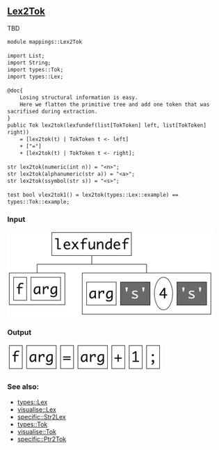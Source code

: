 ## [Lex2Tok](https://github.com/grammarware/bx-parsing/blob/master/src/mappings/Lex2Tok.rsc)

TBD

```
module mappings::Lex2Tok

import List;
import String;
import types::Tok;
import types::Lex;

@doc{
    Losing structural information is easy.
    Here we flatten the primitive tree and add one token that was sacrifised during extraction.
}
public Tok lex2tok(lexfundef(list[TokToken] left, list[TokToken] right))
    = [lex2tok(t) | TokToken t <- left]
    + ["="]
    + [lex2tok(t) | TokToken t <- right];

str lex2tok(numeric(int n)) = "<n>";
str lex2tok(alphanumeric(str a)) = "<a>";
str lex2tok(ssymbol(str s)) = "<s>";

test bool vlex2tok1() = lex2tok(types::Lex::example) == types::Tok::example;
```

### Input

![Input](https://github.com/grammarware/bx-parsing/raw/master/img/Lex.png)

### Output

![Output](https://github.com/grammarware/bx-parsing/raw/master/img/Tok.png)

### See also:
* [types::Lex](https://github.com/grammarware/bx-parsing/blob/master/src/types/Lex.rsc)
* [visualise::Lex](https://github.com/grammarware/bx-parsing/blob/master/src/visualise/Lex.rsc)
* [specific::Str2Lex](https://github.com/grammarware/bx-parsing/blob/master/src/specific/Str2Lex.rsc)
* [types::Tok](https://github.com/grammarware/bx-parsing/blob/master/src/types/Tok.rsc)
* [visualise::Tok](https://github.com/grammarware/bx-parsing/blob/master/src/visualise/Tok.rsc)
* [specific::Ptr2Tok](https://github.com/grammarware/bx-parsing/blob/master/src/specific/Ptr2Tok.rsc)
